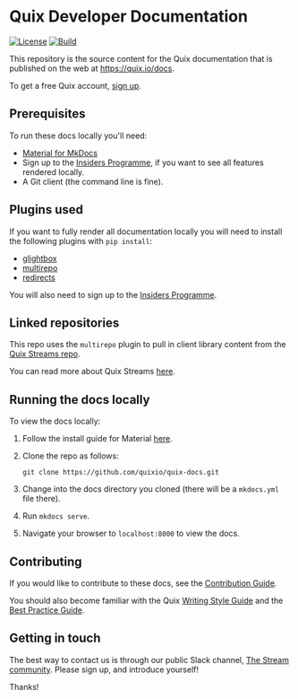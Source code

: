 # Quix Developer Documentation

[![License](https://img.shields.io/badge/License-Apache_2.0-blue.svg)](https://opensource.org/licenses/Apache-2.0)
[![Build](https://github.com/quixio/quix-docs/actions/workflows/sync-build-deploy.yaml/badge.svg)](https://github.com/quixio/quix-docs)


This repository is the source content for the Quix documentation that is published on the web at https://quix.io/docs. 

To get a free Quix account, [sign up](https://portal.platform.quix.ai/self-sign-up).

## Prerequisites

To run these docs locally you'll need:

* [Material for MkDocs](https://squidfunk.github.io/mkdocs-material/)
* Sign up to the [Insiders Programme](https://squidfunk.github.io/mkdocs-material/insiders/), if you want to see all features rendered locally.
* A Git client (the command line is fine).

## Plugins used

If you want to fully render all documentation locally you will need to install the following plugins with `pip install`:

* [glightbox](https://pypi.org/project/mkdocs-glightbox/0.1.0/)
* [multirepo](https://pypi.org/project/mkdocs-multirepo/)
* [redirects](https://pypi.org/project/mkdocs-redirects/)

You will also need to sign up to the [Insiders Programme](https://squidfunk.github.io/mkdocs-material/insiders/).

## Linked repositories

This repo uses the `multirepo` plugin to pull in client library content from the [Quix Streams repo](https://github.com/quixio/quix-streams). 

You can read more about Quix Streams [here](https://github.com/quixio/quix-streams/blob/main/README.md).

## Running the docs locally

To view the docs locally:

1. Follow the install guide for Material [here](https://squidfunk.github.io/mkdocs-material/getting-started/).
2. Clone the repo as follows:

   ```
   git clone https://github.com/quixio/quix-docs.git
   ```
3. Change into the docs directory you cloned (there will be a `mkdocs.yml` file there). 
4. Run `mkdocs serve`.
5. Navigate your browser to `localhost:8000` to view the docs.

## Contributing

If you would like to contribute to these docs, see the [Contribution Guide](./CONTRIBUTING.md). 

You should also become familiar with the Quix [Writing Style Guide](./GUIDE.md) and the [Best Practice Guide](./BEST-PRACTICE.md).

## Getting in touch

The best way to contact us is through our public Slack channel, [The Stream community](https://quix.io/slack-invite). Please sign up, and introduce yourself!

Thanks!
